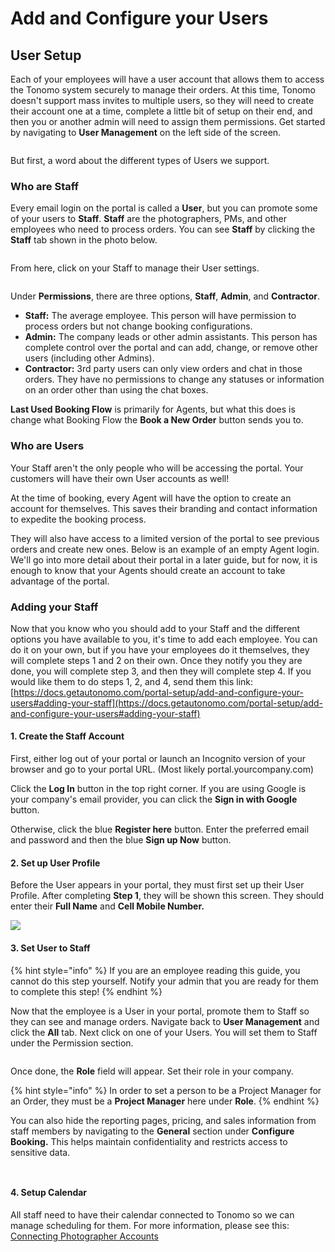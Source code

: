# Add and Configure your Users

## User Setup

Each of your employees will have a user account that allows them to access the Tonomo system securely to manage their orders. At this time, Tonomo doesn't support mass invites to multiple users, so they will need to create their account one at a time, complete a little bit of setup on their end, and then you or another admin will need to assign them permissions. Get started by navigating to **User Management** on the left side of the screen.

<figure><img src="../.gitbook/assets/image (201).png" alt=""><figcaption></figcaption></figure>

But first, a word about the different types of Users we support.

### Who are Staff

Every email login on the portal is called a **User**, but you can promote some of your users to **Staff**. **Staff** are the photographers, PMs, and other employees who need to process orders. You can see **Staff** by clicking the **Staff** tab shown in the photo below.

<figure><img src="../.gitbook/assets/image (202).png" alt=""><figcaption></figcaption></figure>



From here, click on your Staff to manage their User settings.

<figure><img src="../.gitbook/assets/image (209).png" alt=""><figcaption></figcaption></figure>

Under **Permissions**, there are three options, **Staff**, **Admin**, and **Contractor**.

* **Staff:** The average employee. This person will have permission to process orders but not change booking configurations.
* **Admin:** The company leads or other admin assistants. This person has complete control over the portal and can add, change, or remove other users (including other Admins).
* **Contractor:** 3rd party users can only view orders and chat in those orders. They have no permissions to change any statuses or information on an order other than using the chat boxes.

**Last Used Booking Flow** is primarily for Agents, but what this does is change what Booking Flow the **Book a New Order** button sends you to.

### Who are Users

Your Staff aren't the only people who will be accessing the portal. Your customers will have their own User accounts as well!

At the time of booking, every Agent will have the option to create an account for themselves. This saves their branding and contact information to expedite the booking process.

They will also have access to a limited version of the portal to see previous orders and create new ones. Below is an example of an empty Agent login. We'll go into more detail about their portal in a later guide, but for now, it is enough to know that your Agents should create an account to take advantage of the portal.

### Adding your Staff

Now that you know who you should add to your Staff and the different options you have available to you, it's time to add each employee. You can do it on your own, but if you have your employees do it themselves, they will complete steps 1 and 2 on their own. Once they notify you they are done,  you will complete step 3, and then they will complete step 4. If you would like them to do steps 1, 2, and 4, send them this link: [https://docs.getautonomo.com/portal-setup/add-and-configure-your-users#adding-your-staff](https://docs.getautonomo.com/portal-setup/add-and-configure-your-users#adding-your-staff)

#### 1. Create the Staff Account

First, either log out of your portal or launch an Incognito version of your browser and go to your portal URL.  (Most likely portal.yourcompany.com)

Click the **Log In** button in the top right corner. If you are using Google is your company's email provider, you can click the **Sign in with Google** button.

Otherwise, click the blue **Register here** button. Enter the preferred email and password and then the blue **Sign up Now** button.

#### 2. Set up User Profile

Before the User appears in your portal, they must first set up their User Profile. After completing **Step 1**, they will be shown this screen.  They should enter their **Full Name** and **Cell Mobile Number.**

![](<../.gitbook/assets/New Account.png>)

#### 3. **Set User to Staff**

{% hint style="info" %}
If you are an employee reading this guide, you cannot do this step yourself. Notify your admin that you are ready for them to complete this step!
{% endhint %}

Now that the employee is a User in your portal, promote them to Staff so they can see and manage orders. Navigate back to **User Management** and click the **All** tab. Next click on one of your Users. You will set them to Staff under the Permission section.

<figure><img src="../.gitbook/assets/image (204).png" alt=""><figcaption></figcaption></figure>

Once done, the **Role** field will appear. Set their role in your company.

{% hint style="info" %}
In order to set a person to be a Project Manager for an Order, they must be a **Project Manager** here under **Role**.
{% endhint %}

You can also hide the reporting pages, pricing, and sales information from staff members by navigating to the **General** section under **Configure Booking.** This helps maintain confidentiality and restricts access to sensitive data.

<div><figure><img src="../.gitbook/assets/Hide 2.png" alt=""><figcaption></figcaption></figure> <figure><img src="../.gitbook/assets/Hide 1.png" alt=""><figcaption></figcaption></figure></div>

#### 4. Setup Calendar

All staff need to have their calendar connected to Tonomo so we can manage scheduling for them. For more information, please see this: [Connecting Photographer Accounts](../scheduling/calendar-integration-1.md#connecting-photographer-accounts)
